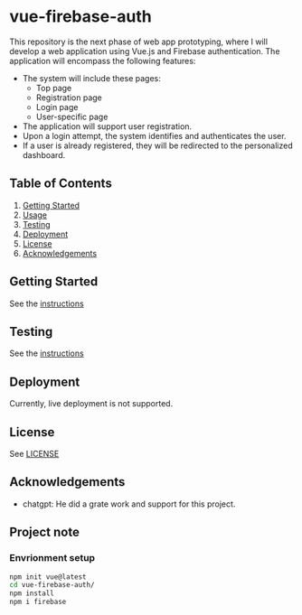 # vue-firebase-auth
This repository is the next phase of web app prototyping, where I will develop a web application using Vue.js and Firebase authentication.
The application will encompass the following features:
- The system will include these pages:
  - Top page
  - Registration page
  - Login page
  - User-specific page
- The application will support user registration.
- Upon a login attempt, the system identifies and authenticates the user.
- If a user is already registered, they will be redirected to the personalized dashboard.

## Table of Contents
1. [Getting Started](#getting-started)
2. [Usage](#usage)
3. [Testing](#testing)
4. [Deployment](#deployment)
5. [License](#license)
6. [Acknowledgements](#acknowledgements)

## Getting Started
See the [instructions](./vue-firebase-auth/README.md)

## Testing
See the [instructions](./vue-firebase-auth/README.md)

## Deployment
Currently, live deployment is not supported.

## License
See [LICENSE](./LICENSE)

## Acknowledgements
- chatgpt: He did a grate work and support for this project.

## Project note

### Envrionment setup
```bash
npm init vue@latest
cd vue-firebase-auth/
npm install
npm i firebase
```